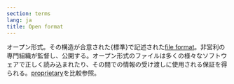 ```yaml
---
section: terms
lang: ja
title: Open format
---
```


オープン形式。その構造が合意された{標準}で記述された[file format](/glossary/ja/terms/file-format/)。非営利の専門組織が監督し、公開する。オープン形式のファイルは多くの様々なソフトウェアで正しく読み込まれたり、その間での情報の受け渡しに使用される保証を得られる。[proprietary](/glossary/ja/terms/proprietary/)を比較参照。
